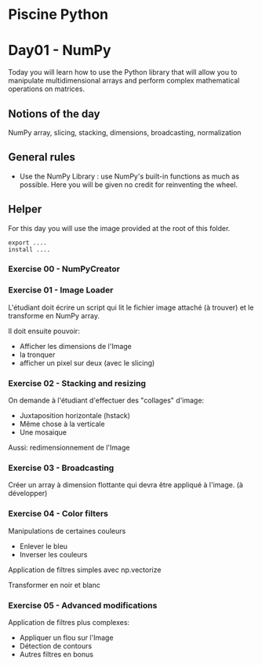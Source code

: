 # Piscine Python

# Day01 - NumPy

Today you will learn how to use the Python library that will allow you to manipulate multidimensional arrays and perform complex mathematical operations on matrices.

## Notions of the day

NumPy array, slicing, stacking, dimensions, broadcasting, normalization

## General rules

- Use the NumPy Library : use NumPy's built-in functions as much as possible. Here you will be given no credit for reinventing the wheel.

## Helper

For this day you will use the image provided at the root of this folder.

```
export ....
install ....
```

### Exercise 00 - NumPyCreator


### Exercise 01 - Image Loader

L'étudiant doit écrire un script qui lit le fichier image attaché (à trouver) et le transforme en NumPy array.

Il doit ensuite pouvoir:
- Afficher les dimensions de l'Image
- la tronquer
- afficher un pixel sur deux (avec le slicing)


### Exercise 02 - Stacking and resizing

On demande à l'étudiant d'effectuer des "collages" d'image:
- Juxtaposition horizontale (hstack)
- Même chose à la verticale
- Une mosaique

Aussi: redimensionnement de l'Image

### Exercise 03 - Broadcasting

Créer un array à dimension flottante qui devra être appliqué à l'image.
(à développer)

### Exercise 04 - Color filters

Manipulations de certaines couleurs
- Enlever le bleu
- Inverser les couleurs

Application de filtres simples avec np.vectorize

Transformer en noir et blanc


### Exercise 05 - Advanced modifications

Application de filtres plus complexes:
- Appliquer un flou sur l'Image
- Détection de contours
- Autres filtres en bonus
